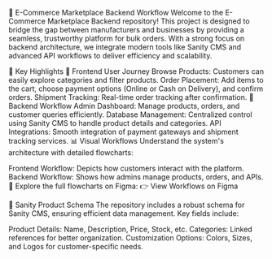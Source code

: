 🌟 E-Commerce Marketplace Backend Workflow
Welcome to the E-Commerce Marketplace Backend repository! This project is designed to bridge the gap between manufacturers and businesses by providing a seamless, trustworthy platform for bulk orders. With a strong focus on backend architecture, we integrate modern tools like Sanity CMS and advanced API workflows to deliver efficiency and scalability.

🎯 Key Highlights
🔹 Frontend User Journey
Browse Products: Customers can easily explore categories and filter products.
Order Placement: Add items to the cart, choose payment options (Online or Cash on Delivery), and confirm orders.
Shipment Tracking: Real-time order tracking after confirmation.
🔹 Backend Workflow
Admin Dashboard: Manage products, orders, and customer queries efficiently.
Database Management: Centralized control using Sanity CMS to handle product details and categories.
API Integrations: Smooth integration of payment gateways and shipment tracking services.
📊 Visual Workflows
Understand the system's architecture with detailed flowcharts:

Frontend Workflow: Depicts how customers interact with the platform.
Backend Workflow: Shows how admins manage products, orders, and APIs.
📍 Explore the full flowcharts on Figma:
👉 View Workflows on Figma

📁 Sanity Product Schema
The repository includes a robust schema for Sanity CMS, ensuring efficient data management. Key fields include:

Product Details: Name, Description, Price, Stock, etc.
Categories: Linked references for better organization.
Customization Options: Colors, Sizes, and Logos for customer-specific needs.
